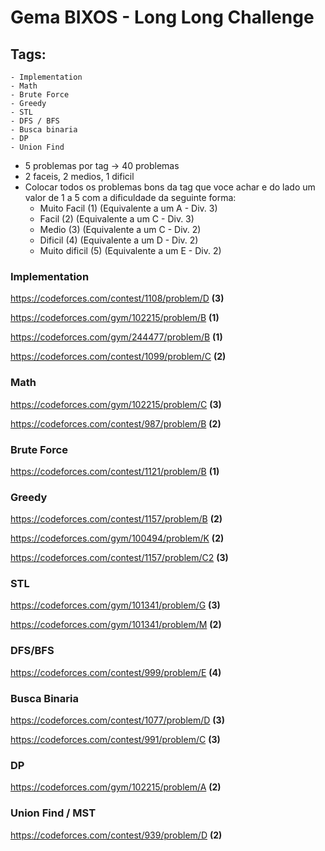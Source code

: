 # Gema BIXOS - Long Long Challenge

## Tags:
	- Implementation
	- Math
	- Brute Force
	- Greedy 
	- STL
	- DFS / BFS
	- Busca binaria
	- DP
	- Union Find

- 5 problemas por tag -> 40 problemas
- 2 faceis, 2 medios, 1 dificil
- Colocar todos os problemas bons da tag que voce achar e do lado um valor de 1 a 5 com a dificuldade da seguinte forma:
	- Muito Facil	(1)	 (Equivalente a um A - Div. 3)
	- Facil 		(2)  (Equivalente a um C - Div. 3)
	- Medio 		(3)  (Equivalente a um C - Div. 2)
	- Dificil 		(4)  (Equivalente a um D - Div. 2)
	- Muito dificil (5)  (Equivalente a um E - Div. 2)

### Implementation
https://codeforces.com/contest/1108/problem/D **(3)**

https://codeforces.com/gym/102215/problem/B **(1)**

https://codeforces.com/gym/244477/problem/B **(1)**

https://codeforces.com/contest/1099/problem/C **(2)**

### Math
https://codeforces.com/gym/102215/problem/C **(3)**

https://codeforces.com/contest/987/problem/B **(2)**

### Brute Force
https://codeforces.com/contest/1121/problem/B **(1)**

### Greedy
https://codeforces.com/contest/1157/problem/B **(2)**

https://codeforces.com/gym/100494/problem/K **(2)**

https://codeforces.com/contest/1157/problem/C2 **(3)**

### STL
https://codeforces.com/gym/101341/problem/G **(3)**

https://codeforces.com/gym/101341/problem/M **(2)**

### DFS/BFS
https://codeforces.com/contest/999/problem/E **(4)**

### Busca Binaria
https://codeforces.com/contest/1077/problem/D **(3)**	

https://codeforces.com/contest/991/problem/C **(3)**

### DP
https://codeforces.com/gym/102215/problem/A **(2)**

### Union Find / MST
https://codeforces.com/contest/939/problem/D **(2)**
